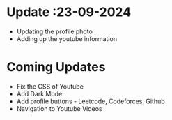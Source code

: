 # Update :23-09-2024
- Updating the profile photo
- Adding up the youtube information

# Coming Updates 
- Fix the CSS of Youtube
- Add Dark Mode
- Add profile buttons - Leetcode, Codeforces, Github
- Navigation to Youtube Videos
